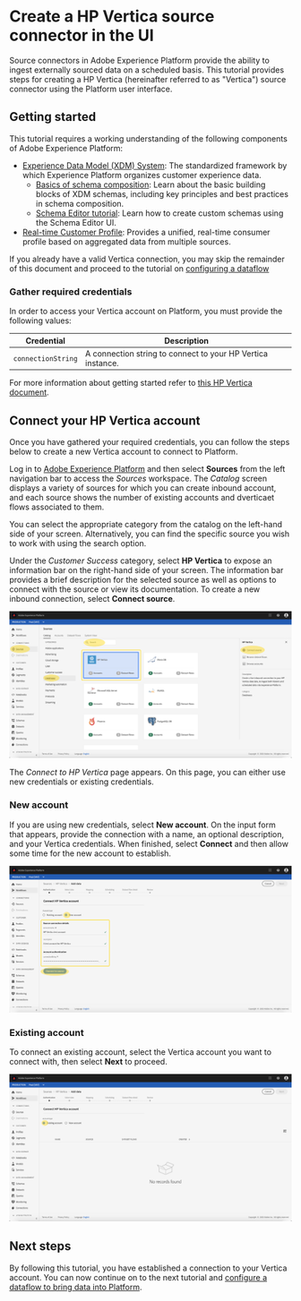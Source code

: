 # Create a HP Vertica source connector in the UI

Source connectors in Adobe Experience Platform provide the ability to ingest externally sourced data on a scheduled basis. This tutorial provides steps for creating a HP Vertica (hereinafter referred to as "Vertica") source connector using the Platform user interface.

## Getting started

This tutorial requires a working understanding of the following components of Adobe Experience Platform:

-   [Experience Data Model (XDM) System](https://docs.adobe.com/content/help/en/experience-platform/xdm/home.html): The standardized framework by which Experience Platform organizes customer experience data.
    -   [Basics of schema composition](https://docs.adobe.com/content/help/en/experience-platform/xdm/schema/composition.html): Learn about the basic building blocks of XDM schemas, including key principles and best practices in schema composition.
    -   [Schema Editor tutorial](https://docs.adobe.com/content/help/en/experience-platform/xdm/tutorials/create-schema-ui.html): Learn how to create custom schemas using the Schema Editor UI.
-   [Real-time Customer Profile](https://docs.adobe.com/content/help/en/experience-platform/profile/home.html): Provides a unified, real-time consumer profile based on aggregated data from multiple sources.

If you already have a valid Vertica connection, you may skip the remainder of this document and proceed to the tutorial on [configuring a dataflow](./configure-dataflow.md)

### Gather required credentials

In order to access your Vertica account on Platform, you must provide the following values:

| Credential | Description |
| ---------- | ----------- |
| `connectionString` | A connection string to connect to your HP Vertica instance. |

For more information about getting started refer to [this HP Vertica document](https://www.vertica.com/docs/9.2.x/HTML/Content/Authoring/ConnectingToVertica/ClientJDBC/CreatingAndConfiguringAConnection.htm).

## Connect your HP Vertica account

Once you have gathered your required credentials, you can follow the steps below to create a new Vertica account to connect to Platform.

Log in to <a href="https://platform.adobe.com" target="_blank">Adobe Experience Platform</a> and then select **Sources** from the left navigation bar to access the *Sources* workspace. The *Catalog* screen displays a variety of sources for which you can create inbound account, and each source shows the number of existing accounts and dverticaet flows associated to them.

You can select the appropriate category from the catalog on the left-hand side of your screen. Alternatively, you can find the specific source you wish to work with using the search option.

Under the *Customer Success* category, select **HP Vertica** to expose an information bar on the right-hand side of your screen. The information bar provides a brief description for the selected source as well as options to connect with the source or view its documentation. To create a new inbound connection, select **Connect source**.

![catalog](./images/vertica/catalog.png)

The *Connect to HP Vertica* page appears. On this page, you can either use new credentials or existing credentials.

### New account

If you are using new credentials, select **New account**. On the input form that appears, provide the connection with a name, an optional description, and your Vertica credentials. When finished, select **Connect** and then allow some time for the new account to establish.

![connect](./images/vertica/new.png)

### Existing account

To connect an existing account, select the Vertica account you want to connect with, then select **Next** to proceed.

![existing](./images/vertica/existing.png)

## Next steps

By following this tutorial, you have established a connection to your Vertica account. You can now continue on to the next tutorial and [configure a dataflow to bring data into Platform](./configure-dataflow.md).